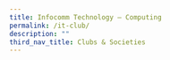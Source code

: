```yaml
---
title: Infocomm Technology – Computing
permalink: /it-club/
description: ""
third_nav_title: Clubs & Societies
---
```

